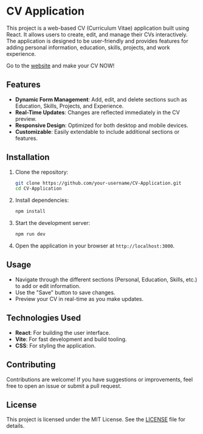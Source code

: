 # CV Application

This project is a web-based CV (Curriculum Vitae) application built using React. It allows users to create, edit, and manage their CVs interactively. The application is designed to be user-friendly and provides features for adding personal information, education, skills, projects, and work experience.

Go to the [website](https://cv-builder-three-sandy.vercel.app/) and make your CV NOW!

## Features

- **Dynamic Form Management**: Add, edit, and delete sections such as Education, Skills, Projects, and Experience.
- **Real-Time Updates**: Changes are reflected immediately in the CV preview.
- **Responsive Design**: Optimized for both desktop and mobile devices.
- **Customizable**: Easily extendable to include additional sections or features.

## Installation

1. Clone the repository:

   ```bash
   git clone https://github.com/your-username/CV-Application.git
   cd CV-Application
   ```

2. Install dependencies:

   ```bash
   npm install
   ```

3. Start the development server:

   ```bash
   npm run dev
   ```

4. Open the application in your browser at `http://localhost:3000`.

## Usage

- Navigate through the different sections (Personal, Education, Skills, etc.) to add or edit information.
- Use the "Save" button to save changes.
- Preview your CV in real-time as you make updates.

## Technologies Used

- **React**: For building the user interface.
- **Vite**: For fast development and build tooling.
- **CSS**: For styling the application.

## Contributing

Contributions are welcome! If you have suggestions or improvements, feel free to open an issue or submit a pull request.

## License

This project is licensed under the MIT License. See the [LICENSE](./LICENSE) file for details.
